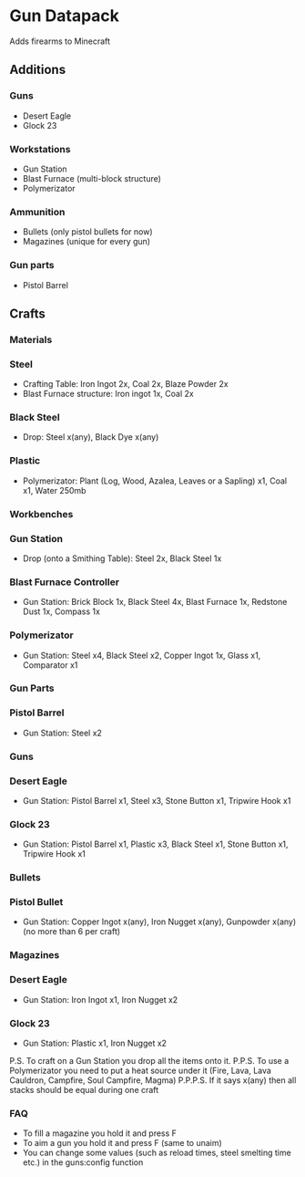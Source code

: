 # Gun Datapack
Adds firearms to Minecraft

## Additions
### Guns
- Desert Eagle
- Glock 23
### Workstations
- Gun Station
- Blast Furnace (multi-block structure)
- Polymerizator
### Ammunition
- Bullets (only pistol bullets for now)
- Magazines (unique for every gun)
### Gun parts
- Pistol Barrel

## Crafts
### Materials
### Steel
- Crafting Table: Iron Ingot 2x, Coal 2x, Blaze Powder 2x
- Blast Furnace structure: Iron ingot 1x, Coal 2x
### Black Steel
- Drop: Steel x(any), Black Dye x(any)
### Plastic
- Polymerizator: Plant (Log, Wood, Azalea, Leaves or a Sapling) x1, Coal x1, Water 250mb

### Workbenches
### Gun Station
- Drop (onto a Smithing Table): Steel 2x, Black Steel 1x
### Blast Furnace Controller
- Gun Station: Brick Block 1x, Black Steel 4x, Blast Furnace 1x, Redstone Dust 1x, Compass 1x
### Polymerizator
- Gun Station: Steel x4, Black Steel x2, Copper Ingot 1x, Glass x1, Comparator x1

### Gun Parts
### Pistol Barrel
- Gun Station: Steel x2

### Guns
### Desert Eagle
- Gun Station: Pistol Barrel x1, Steel x3, Stone Button x1, Tripwire Hook x1
### Glock 23
- Gun Station: Pistol Barrel x1, Plastic x3, Black Steel x1, Stone Button x1, Tripwire Hook x1

### Bullets
### Pistol Bullet
- Gun Station: Copper Ingot x(any), Iron Nugget x(any), Gunpowder x(any) (no more than 6 per craft)

### Magazines
### Desert Eagle
- Gun Station: Iron Ingot x1, Iron Nugget x2
### Glock 23
- Gun Station: Plastic x1, Iron Nugget x2

P.S. To craft on a Gun Station you drop all the items onto it.
P.P.S. To use a Polymerizator you need to put a heat source under it (Fire, Lava, Lava Cauldron, Campfire, Soul Campfire, Magma)
P.P.P.S. If it says x(any) then all stacks should be equal during one craft

### FAQ
- To fill a magazine you hold it and press F
- To aim a gun you hold it and press F (same to unaim)
- You can change some values (such as reload times, steel smelting time etc.) in the guns:config function
